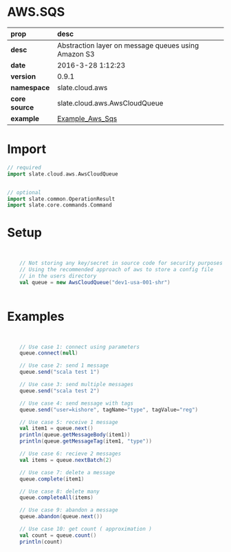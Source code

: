 # AWS.SQS
| prop | desc  |
|:--|:--|
| **desc** | Abstraction layer on message queues using Amazon S3 | 
| **date**| 2016-3-28 1:12:23 |
| **version** | 0.9.1  |
| **namespace** | slate.cloud.aws  |
| **core source** | slate.cloud.aws.AwsCloudQueue  |
| **example** | [Example_Aws_Sqs](https://github.com/kishorereddy/blend-server/blob/master/src/apps/scala/slate-examples/src/main/scala/slate/examples/Example_Aws_Sqs.scala) |

# Import
```scala 
// required 
import slate.cloud.aws.AwsCloudQueue


// optional 
import slate.common.OperationResult
import slate.core.commands.Command


```

# Setup
```scala


    // Not storing any key/secret in source code for security purposes
    // Using the recommended approach of aws to store a config file
    // in the users directory
    val queue = new AwsCloudQueue("dev1-usa-001-shr")
    

```

# Examples
```scala


    // Use case 1: connect using parameters
    queue.connect(null)

    // Use case 2: send 1 message
    queue.send("scala test 1")

    // Use case 3: send multiple messages
    queue.send("scala test 2")

    // Use case 4: send message with tags
    queue.send("user=kishore", tagName="type", tagValue="reg")

    // Use case 5: receive 1 message
    val item1 = queue.next()
    println(queue.getMessageBody(item1))
    println(queue.getMessageTag(item1, "type"))

    // Use case 6: recieve 2 messages
    val items = queue.nextBatch(2)

    // Use case 7: delete a message
    queue.complete(item1)

    // Use case 8: delete many
    queue.completeAll(items)

    // Use case 9: abandon a message
    queue.abandon(queue.next())

    // Use case 10: get count ( approximation )
    val count = queue.count()
    println(count)
    

```
